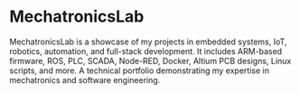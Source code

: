 # MechatronicsLab
MechatronicsLab is a showcase of my projects in embedded systems, IoT, robotics, automation, and full-stack development. It includes ARM-based firmware, ROS, PLC, SCADA, Node-RED, Docker, Altium PCB designs, Linux scripts, and more. A technical portfolio demonstrating my expertise in mechatronics and software engineering. 
